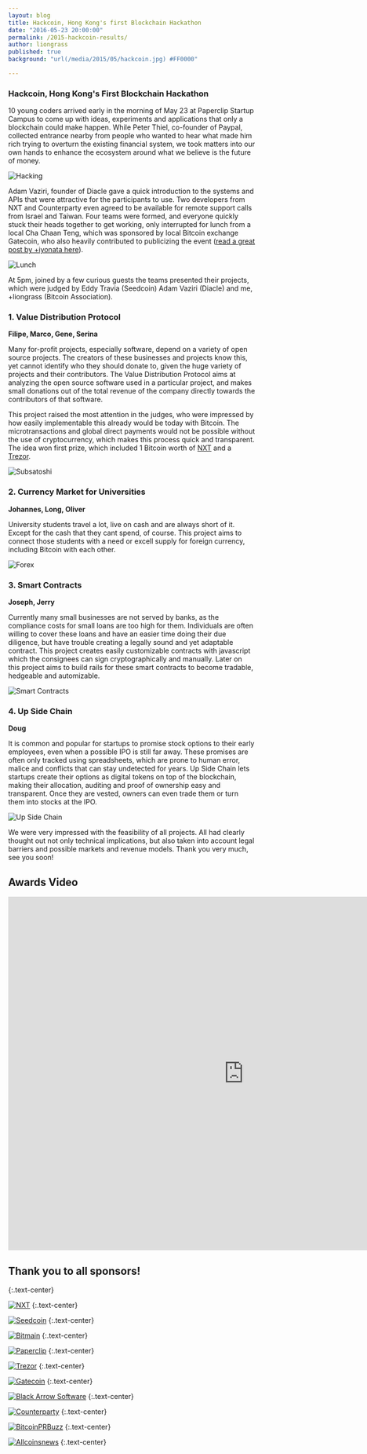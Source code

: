 ```yaml
---
layout: blog
title: Hackcoin, Hong Kong's first Blockchain Hackathon
date: "2016-05-23 20:00:00"
permalink: /2015-hackcoin-results/
author: liongrass
published: true
background: "url(/media/2015/05/hackcoin.jpg) #FF0000"

---
```


### Hackcoin, Hong Kong's First Blockchain Hackathon

10 young coders arrived early in the morning of May 23 at Paperclip Startup Campus to come up with ideas, experiments and applications that only a blockchain could make happen. While Peter Thiel, co-founder of Paypal, collected entrance nearby from people who wanted to hear what made him rich trying to overturn the existing financial system, we took matters into our own hands to enhance the ecosystem around what we believe is the future of money.

![Hacking](/media/2015/05/hacking.jpg)

Adam Vaziri, founder of Diacle gave a quick introduction to the systems and APIs that were attractive for the participants to use. Two developers from NXT and Counterparty even agreed to be available for remote support calls from Israel and Taiwan.
Four teams were formed, and everyone quickly stuck their heads together to get working, only interrupted for lunch from a local Cha Chaan Teng, which was sponsored by local Bitcoin exchange Gatecoin, who also heavily contributed to publicizing the event ([read a great post by +iyonata here](https://www.gatecoin.com/blog/2015/05/hk-first-blockchain-hackathod/)).

![Lunch](/media/2015/05/lunch.jpg)

At 5pm, joined by a few curious guests the teams presented their projects, which were judged by Eddy Travia (Seedcoin) Adam Vaziri (Diacle) and me, +liongrass (Bitcoin Association).

### 1. Value Distribution Protocol
**Filipe, Marco, Gene, Serina**

Many for-profit projects, especially software, depend on a variety of open source projects. The creators of these businesses and projects know this, yet cannot identify who they should donate to, given the huge variety of projects and their contributors.
The Value Distribution Protocol aims at analyzing the open source software used in a particular project, and makes small donations out of the total revenue of the company directly towards the contributors of that software.

This project raised the most attention in the judges, who were impressed by how easily implementable this already would be today with Bitcoin. The microtransactions and global direct payments would not be possible without the use of cryptocurrency, which makes this process quick and transparent. The idea won first prize, which included 1 Bitcoin worth of [NXT](http://nxt.org/) and a [Trezor](http://www.bitcointrezor.com/).

![Subsatoshi](/media/2015/05/subsatoshi.jpg)

### 2. Currency Market for Universities
**Johannes, Long, Oliver**

University students travel a lot, live on cash and are always short of it. Except for the cash that they cant spend, of course. This project aims to connect those students with a need or excell supply for foreign currency, including Bitcoin with each other.

![Forex](/media/2015/05/forex.jpg)

### 3. Smart Contracts
**Joseph, Jerry**

Currently many small businesses are not served by banks, as the compliance costs for small loans are too high for them. Individuals are often willing to cover these loans and have an easier time doing their due diligence, but have trouble creating a legally sound and yet adaptable contract. This project creates easily customizable contracts with javascript which the consignees can sign cryptographically and manually.
Later on this project aims to build rails for these smart contracts to become tradable, hedgeable and automizable.

![Smart Contracts](/media/2015/05/smartcontracts.jpg)

### 4. Up Side Chain
**Doug**

It is common and popular for startups to promise stock options to their early employees, even when a possible IPO is still far away. These promises are often only tracked using spreadsheets, which are prone to human error, malice and conflicts that can stay undetected for years. Up Side Chain lets startups create their options as digital tokens on top of the blockchain, making their allocation, auditing and proof of ownership easy and transparent. Once they are vested, owners can even trade them or turn them into stocks at the IPO.

![Up Side Chain](/media/2015/05/upsidechain.jpg)

We were very impressed with the feasibility of all projects. All had clearly thought out not only technical implications, but also taken into account legal barriers and possible markets and revenue models. Thank you very much, see you soon!

## Awards Video 

<iframe width="960" height="720" src="https://www.youtube-nocookie.com/embed/OMQgsu21Cfw" frameborder="0" allowfullscreen></iframe>

## Thank you to all sponsors!
{:.text-center}

[![NXT](/media/2015/05/nxt.png)](http://nxt.org/)
{:.text-center}

[![Seedcoin](/media/2015/05/seedcoin.png)](http://www.seedco.in/home/)
{:.text-center}

[![Bitmain](/media/2015/05/bitmain.png)](https://www.bitmaintech.com/)
{:.text-center}

[![Paperclip](/media/2015/05/paperclip.jpg)](http://papercliphk.com/)
{:.text-center}

[![Trezor](/media/2015/05/trezor.png)](https://www.buytrezor.com/)
{:.text-center}

[![Gatecoin](/media/2015/05/gatecoin.png)](https://gatecoin.com/)
{:.text-center}

[![Black Arrow Software](/media/2015/05/blackarrow.jpg)](http://www.blackarrowsoftware.com/)
{:.text-center}

[![Counterparty](/media/2015/05/counterparty.png)](http://counterparty.io/)
{:.text-center}

[![BitcoinPRBuzz](/media/2015/05/bitcoinprbuzz.png)](http://bitcoinprbuzz.com/)
{:.text-center}

[![Allcoinsnews](/media/2015/05/allcoinsnews.png)](http://allcoinsnews.com/)
{:.text-center}
